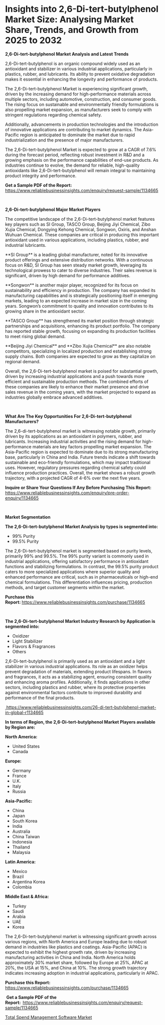 <p><h1>Insights into 2,6-Di-tert-butylphenol Market Size: Analysing Market Share, Trends, and Growth from 2025 to 2032</h1></p><p><strong>2,6-Di-tert-butylphenol Market Analysis and Latest Trends</strong></p>
<p><p>2,6-Di-tert-butylphenol is an organic compound widely used as an antioxidant and stabilizer in various industrial applications, particularly in plastics, rubber, and lubricants. Its ability to prevent oxidative degradation makes it essential in enhancing the longevity and performance of products.</p><p>The 2,6-Di-tert-butylphenol Market is experiencing significant growth, driven by the increasing demand for high-performance materials across multiple sectors, including automotive, construction, and consumer goods. The rising focus on sustainable and environmentally friendly formulations is also propelling market expansion, as manufacturers seek to comply with stringent regulations regarding chemical safety.</p><p>Additionally, advancements in production technologies and the introduction of innovative applications are contributing to market dynamics. The Asia-Pacific region is anticipated to dominate the market due to rapid industrialization and the presence of major manufacturers. </p><p>The 2,6-Di-tert-butylphenol Market is expected to grow at a CAGR of 7.6% during the forecast period, reflecting robust investment in R&D and a growing emphasis on the performance capabilities of end-use products. As industries continue to evolve, the demand for reliable, high-quality antioxidants like 2,6-Di-tert-butylphenol will remain integral to maintaining product integrity and performance.</p></p>
<p><strong>Get a Sample PDF of the Report:&nbsp;</strong> <a href="https://www.reliablebusinessinsights.com/enquiry/request-sample/1134665?utm_campaign=2302&utm_medium=2&utm_source=Github&utm_content=ia&utm_term=25032025&utm_id=26-di-tert-butylphenol">https://www.reliablebusinessinsights.com/enquiry/request-sample/1134665</a></p>
<p>&nbsp;</p>
<p><strong>2,6-Di-tert-butylphenol Major Market Players</strong></p>
<p><p>The competitive landscape of the 2,6-Di-tert-butylphenol market features key players such as SI Group, TASCO Group, Beijing Jiyi Chemical, Zibo Xujia Chemical, Dongying Kehong Chemical, Songwon, Oxiris, and Anshan Wuhuan Chemical. These companies are critical in producing this important antioxidant used in various applications, including plastics, rubber, and industrial lubricants.</p><p>**SI Group** is a leading global manufacturer, noted for its innovative product offerings and extensive distribution networks. With a continuous focus on R&D, SI Group has seen steady market growth, leveraging its technological prowess to cater to diverse industries. Their sales revenue is significant, driven by high demand for performance additives.</p><p>**Songwon** is another major player, recognized for its focus on sustainability and efficiency in production. The company has expanded its manufacturing capabilities and is strategically positioning itself in emerging markets, leading to an expected increase in market size in the coming years. Songwon’s commitment to quality and innovation contributes to its growing share in the antioxidant sector.</p><p>**TASCO Group** has strengthened its market position through strategic partnerships and acquisitions, enhancing its product portfolio. The company has reported stable growth, focusing on expanding its production facilities to meet rising global demand.</p><p>**Beijing Jiyi Chemical** and **Zibo Xujia Chemical** are also notable competitors, specializing in localized production and establishing strong supply chains. Both companies are expected to grow as they capitalize on regional demand.</p><p>Overall, the 2,6-Di-tert-butylphenol market is poised for substantial growth, driven by increasing industrial applications and a push towards more efficient and sustainable production methods. The combined efforts of these companies are likely to enhance their market presence and drive sales revenue in the coming years, with the market projected to expand as industries globally embrace advanced additives.</p></p>
<p>&nbsp;</p>
<p><strong>What Are The Key Opportunities For 2,6-Di-tert-butylphenol Manufacturers?</strong></p>
<p><p>The 2,6-di-tert-butylphenol market is witnessing notable growth, primarily driven by its applications as an antioxidant in polymers, rubber, and lubricants. Increasing industrial activities and the rising demand for high-performance materials are key factors propelling market expansion. The Asia-Pacific region is expected to dominate due to its strong manufacturing base, particularly in China and India. Future trends indicate a shift towards sustainable and eco-friendly formulations, which may impact traditional uses. However, regulatory pressures regarding chemical safety could influence production practices. Overall, the market shows a robust growth trajectory, with a projected CAGR of 4-6% over the next five years.</p></p>
<p><strong>Inquire or Share Your Questions If Any Before Purchasing This Report:</strong> <a href="https://www.reliablebusinessinsights.com/enquiry/pre-order-enquiry/1134665?utm_campaign=2302&utm_medium=2&utm_source=Github&utm_content=ia&utm_term=25032025&utm_id=26-di-tert-butylphenol">https://www.reliablebusinessinsights.com/enquiry/pre-order-enquiry/1134665</a></p>
<p>&nbsp;</p>
<p><strong>Market Segmentation</strong></p>
<p><strong>The 2,6-Di-tert-butylphenol Market Analysis by types is segmented into:</strong></p>
<p><ul><li>99% Purity</li><li>99.5% Purity</li></ul></p>
<p><p>The 2,6-Di-tert-butylphenol market is segmented based on purity levels, primarily 99% and 99.5%. The 99% purity variant is commonly used in industrial applications, offering satisfactory performance in antioxidant functions and stabilizing formulations. In contrast, the 99.5% purity product caters to more specialized applications where superior quality and enhanced performance are critical, such as in pharmaceuticals or high-end chemical formulations. This differentiation influences pricing, production methods, and target customer segments within the market.</p></p>
<p><strong>Purchase this Report:&nbsp;</strong><a href="https://www.reliablebusinessinsights.com/purchase/1134665?utm_campaign=2302&utm_medium=2&utm_source=Github&utm_content=ia&utm_term=25032025&utm_id=26-di-tert-butylphenol">https://www.reliablebusinessinsights.com/purchase/1134665</a></p>
<p>&nbsp;</p>
<p><strong>The 2,6-Di-tert-butylphenol Market Industry Research by Application is segmented into:</strong></p>
<p><ul><li>Oxidizer</li><li>Light Stabilizer</li><li>Flavors & Fragrances</li><li>Others</li></ul></p>
<p><p>2,6-Di-tert-butylphenol is primarily used as an antioxidant and a light stabilizer in various industrial applications. Its role as an oxidizer helps prevent degradation of materials, extending product lifespans. In flavors and fragrances, it acts as a stabilizing agent, ensuring consistent quality and enhancing aroma profiles. Additionally, it finds applications in other sectors, including plastics and rubber, where its protective properties against environmental factors contribute to improved durability and performance of the final products.</p></p>
<p><a href="https://www.reliablebusinessinsights.com/26-di-tert-butylphenol-market-in-global-r1134665?utm_campaign=2302&utm_medium=2&utm_source=Github&utm_content=ia&utm_term=25032025&utm_id=26-di-tert-butylphenol">&nbsp;https://www.reliablebusinessinsights.com/26-di-tert-butylphenol-market-in-global-r1134665</a></p>
<p><strong>In terms of Region, the 2,6-Di-tert-butylphenol Market Players available by Region are:</strong></p>
<p>
    <p> <strong> North America: </strong>
        <ul>
            <li>United States</li>
            <li>Canada</li>
        </ul>
        </p> 
    <p> <strong> Europe: </strong>
        <ul>
            <li>Germany</li>
            <li>France</li>
            <li>U.K.</li>
            <li>Italy</li>
            <li>Russia</li>
        </ul>
        </p> 
    <p> <strong> Asia-Pacific: </strong>
        <ul>
            <li>China</li>
            <li>Japan</li>
            <li>South Korea</li>
            <li>India</li>
            <li>Australia</li>
            <li>China Taiwan</li>
            <li>Indonesia</li>
            <li>Thailand</li>
            <li>Malaysia</li>
        </ul>
        </p> 
    <p> <strong> Latin America: </strong>
        <ul>
            <li>Mexico</li>
            <li>Brazil</li>
            <li>Argentina Korea</li>
            <li>Colombia</li>
        </ul>
        </p> 
    <p> <strong> Middle East & Africa: </strong>
        <ul>
            <li>Turkey</li>
            <li>Saudi</li>
            <li>Arabia</li>
            <li>UAE</li>
            <li>Korea</li>
        </ul>
    </p>
    </p>
<p><p>The 2,6-Di-tert-butylphenol market is witnessing significant growth across various regions, with North America and Europe leading due to robust demand in industries like plastics and coatings. Asia-Pacific (APAC) is expected to exhibit the highest growth rate, driven by increasing manufacturing activities in China and India. North America holds approximately 30% market share, followed by Europe at 25%, APAC at 20%, the USA at 15%, and China at 10%. The strong growth trajectory indicates increasing adoption in industrial applications, particularly in APAC.</p></p>
<p><strong>Purchase this Report: </strong><a href="https://www.reliablebusinessinsights.com/purchase/1134665?utm_campaign=2302&utm_medium=2&utm_source=Github&utm_content=ia&utm_term=25032025&utm_id=26-di-tert-butylphenol">https://www.reliablebusinessinsights.com/purchase/1134665</a></p>
<p>&nbsp;<strong>Get a Sample PDF of the Report:&nbsp;&nbsp;</strong><a href="https://www.reliablebusinessinsights.com/enquiry/request-sample/1134665?utm_campaign=2302&utm_medium=2&utm_source=Github&utm_content=ia&utm_term=25032025&utm_id=26-di-tert-butylphenol">https://www.reliablebusinessinsights.com/enquiry/request-sample/1134665</a></p>
<p><strong></strong></p>
<p><p><a href="https://github.com/kathiestrine5ty/Market-Research-Report-List-1/blob/main/total-spend-management-software-market.md?utm_campaign=2302&utm_medium=2&utm_source=Github&utm_content=ia&utm_term=25032025&utm_id=26-di-tert-butylphenol">Total Spend Management Software Market</a></p></p>